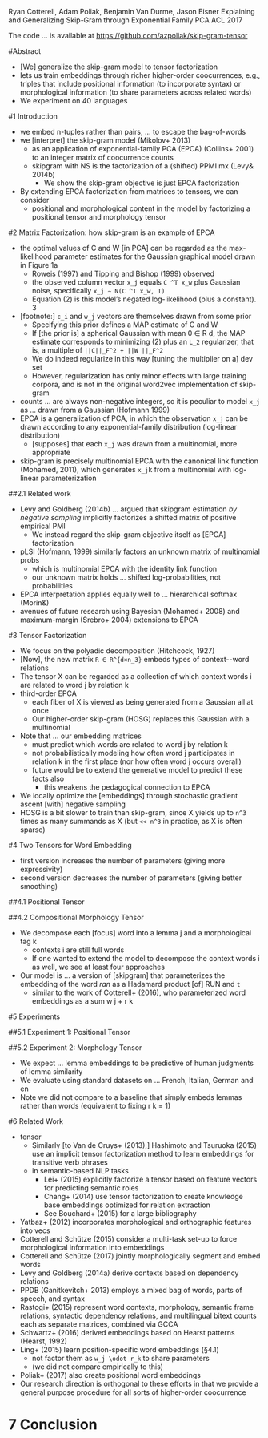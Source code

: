 Ryan Cotterell, Adam Poliak, Benjamin Van Durme, Jason Eisner
Explaining and Generalizing Skip-Gram through Exponential Family PCA
ACL 2017

The code ... is available at https://github.com/azpoliak/skip-gram-tensor

#Abstract

* [We] generalize the skip-gram model to tensor factorization
* lets us train embeddings through richer higher-order coocurrences, e.g.,
  triples that include positional information (to incorporate syntax) or
  morphological information (to share parameters across related words)
* We experiment on 40 languages

#1 Introduction

* we embed n-tuples rather than pairs, ... to escape the bag-of-words
* we [interpret] the skip-gram model (Mikolov+ 2013)
  * as an application of exponential-family PCA (EPCA) (Collins+ 2001) to an
    integer matrix of coocurrence counts
  * skipgram with NS is the factorization of a (shifted) PPMI mx (Levy& 2014b)
    * We show the skip-gram objective is just EPCA factorization
* By extending EPCA factorization from matrices to tensors, we can consider
  * positional and morphological content in the model by factorizing a
    positional tensor and morphology tensor

#2 Matrix Factorization: how skip-gram is an example of EPCA

* the optimal values of C and W [in PCA] can be regarded as the max-likelihood
  parameter estimates for the Gaussian graphical model drawn in Figure 1a
  * Roweis (1997) and Tipping and Bishop (1999) observed
  * the observed column vector `x_j` equals `C ^T x_w` plus Gaussian noise,
    specifically `x_j ∼ N(C ^T x_w, I)`
  * Equation (2) is this model’s negated log-likelihood (plus a constant). 3
* [footnote:] `c_i` and `w_j` vectors are themselves drawn from some prior
  * Specifying this prior defines a MAP estimate of C and W
  * If [the prior is] a spherical Gaussian with mean 0 ∈ R d,
    the MAP estimate corresponds to minimizing (2) plus an `L_2` regularizer,
    that is, a multiple of `||C||_F^2 + ||W ||_F^2`
  * We do indeed regularize in this way [tuning the multiplier on a] dev set
  * However, regularization has only minor effects with large training corpora,
    and is not in the original word2vec implementation of skip-gram
* counts ... are always non-negative integers, so
  it is peculiar to model `x_j` as ... drawn from a Gaussian (Hofmann 1999)
* EPCA is a generalization of PCA, in which the observation `x_j` can be drawn
  according to any exponential-family distribution (log-linear distribution)
  * [supposes] that each `x_j` was drawn from a multinomial, more appropriate
* skip-gram is precisely multinomial EPCA
  with the canonical link function (Mohamed, 2011), which
  generates `x_j`k from a multinomial with log-linear parameterization

##2.1 Related work

* Levy and Goldberg (2014b) ... argued that skipgram estimation _by negative
  sampling_ implicitly factorizes a shifted matrix of positive empirical PMI
  * We instead regard the skip-gram objective itself as [EPCA] factorization
* pLSI (Hofmann, 1999) similarly factors an unknown matrix of multinomial probs
  * which is multinomial EPCA with the identity link function
  * our unknown matrix holds ... shifted log-probabilities, not probabilities
* EPCA interpretation applies equally well to ... hierarchical softmax (Morin&)
* avenues of future research using
  Bayesian (Mohamed+ 2008) and maximum-margin (Srebro+ 2004) extensions to EPCA

#3 Tensor Factorization

* We focus on the polyadic decomposition (Hitchcock, 1927)
* [Now], the new matrix `R ∈ R^{d×n_3}` embeds types of context--word relations
* The tensor X can be regarded as a collection of
  which context words i are related to word j by relation k
* third-order EPCA
  * each fiber of X is viewed as being generated from a Gaussian all at once
  * Our higher-order skip-gram (HOSG) replaces this Gaussian with a multinomial
* Note that ... our embedding matrices
  * must predict which words are related to word j by relation k
  * not probabilistically modeling how often word j participates in relation k
    in the first place (nor how often word j occurs overall)
  * future would be to extend the generative model to predict these facts also
    * this weakens the pedagogical connection to EPCA
* We locally optimize the [embeddings] through stochastic gradient ascent
  [with] negative sampling
* HOSG is a bit slower to train than skip-gram, since X yields up to `n^3`
  times as many summands as X (but `<< n^3` in practice, as X is often sparse)

#4 Two Tensors for Word Embedding

* first version increases the number of parameters (giving more expressivity)
* second version decreases the number of parameters (giving better smoothing)

##4.1 Positional Tensor

##4.2 Compositional Morphology Tensor

* We decompose each [focus] word into a lemma j and a morphological tag k
  * contexts i are still full words
  * If one wanted to extend the model to decompose the context words i as well,
    we see at least four approaches
* Our model is ... a version of [skipgram] that parameterizes the embedding of
  the word _ran_ as a Hadamard product [of] RUN and `t`
  * similar to the work of Cotterell+ (2016),
    who parameterized word embeddings as a sum w j + r k

#5 Experiments

##5.1 Experiment 1: Positional Tensor

##5.2 Experiment 2: Morphology Tensor

* We expect ... lemma embeddings to be predictive of human judgments of lemma
  similarity
* We evaluate using standard datasets on ... French, Italian, German and en
* Note we did not compare to a baseline that simply embeds lemmas rather than
  words (equivalent to fixing r k = 1)

#6 Related Work

* tensor
  * Similarly [to Van de Cruys+ (2013),] Hashimoto and Tsuruoka (2015) use an
    implicit tensor factorization method to learn embeddings
    for transitive verb phrases
  * in semantic-based NLP tasks
    * Lei+ (2015) explicitly factorize a tensor based on feature vectors for
      predicting semantic roles
    * Chang+ (2014) use tensor factorization to create knowledge base
      embeddings optimized for relation extraction
    * See Bouchard+ (2015) for a large bibliography
* Yatbaz+ (2012) incorporates morphological and orthographic features into vecs
* Cotterell and Schütze (2015) consider a multi-task set-up to force
  morphological information into embeddings
* Cotterell and Schütze (2017) jointly morphologically segment and embed words
* Levy and Goldberg (2014a) derive contexts based on dependency relations
* PPDB (Ganitkevitch+ 2013) employs
  a mixed bag of words, parts of speech, and syntax
* Rastogi+ (2015) represent
  word contexts, morphology, semantic frame relations,
  syntactic dependency relations, and multilingual bitext counts
  each as separate matrices, combined via GCCA
* Schwartz+ (2016) derived embeddings based on Hearst patterns (Hearst, 1992)
* Ling+ (2015) learn position-specific word embeddings (§4.1)
  * not factor them as `w_j \odot r_k` to share parameters
  * (we did not compare empirically to this)
* Poliak+ (2017) also create positional word embeddings
* Our research direction is orthogonal to these efforts in that we provide a
  general purpose procedure for all sorts of higher-order coocurrence

# 7 Conclusion
